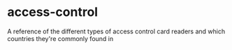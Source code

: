 # access-control
A reference of the different types of access control card readers and which countries they're commonly found in
